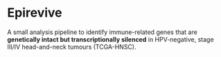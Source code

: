 # Epirevive

A small analysis pipeline to identify immune-related genes that are **genetically intact
but transcriptionally silenced** in HPV-negative, stage III/IV head-and-neck tumours
(TCGA-HNSC).
